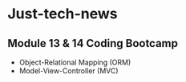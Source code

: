 # Just-tech-news

## Module 13 & 14 Coding Bootcamp
* Object-Relational Mapping (ORM)
* Model-View-Controller (MVC)

